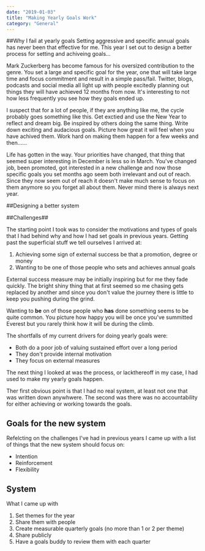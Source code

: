 ```yaml
---
date: "2019-01-03"
title: "Making Yearly Goals Work"
category: "General"
---
```

##Why I fail at yearly goals
Setting aggressive and specific annual goals has never been that effective for me. This year I set out to design a better process for setting and achiveing goals...

Mark Zuckerberg has become famous for his oversized contribution to the genre. You set a large and specific goal for the year, one that will take large time and focus commitment and result in a simple pass/fail. Twitter, blogs, podcasts and social media all light up with people excitedly planning out things they will have achieved 12 months from now. It's interesting to not how less frequently you see how they goals ended up.  

I suspect that for a lot of people, if they are anything like me, the cycle probably goes something like this. Get exctied and use the New Year to reflect and dream big. Be inspired by others doing the same thing. Write down exciting and audacious goals. Picture how great it will feel when you have achived them. Work hard on making them happen for a few weeks and then...... 

Life has gotten in the way. Your priorities have changed, that thing that seemed super interesting in December is less so in March. You've changed job, been promoted, got interested in a new challenge and now those specific goals you set months ago seem both irrelevant and out of reach. Since they now seem out of reach it doesn't make much sense to focus on them anymore so you forget all about them. Never mind there is always next year. 

##Designing a better system 

##Challenges##

 The starting point I took was to consider the motivations and types of goals that I had behind why and how I had  set goals in previous years. Getting past the superficial stuff we tell ourselves I arrived at: 

 1. Achieving some sign of external success be that a promotion, degree or money 
 2. Wanting to be one of those people who sets and achieves annual goals

External success measure may be initially inspiring but for me they fade quickly. The bright shiny thing that at first seemed so me chasing gets replaced by another amd since you don't value the journey there is little to keep you pushing during the grind. 

Wanting to **be** on of those people who **has** done something seems to be quite common. You picture how happy you will be once you've summitted Everest but you rarely think how it will be during the climb. 

The shortfalls of my current drivers for doing yearly goals were: 

- Both do a poor job of valuing sustained effort over a long period
- They don't provide internal motivation 
- They focus on external measures 
 
The next thing I looked at was the process, or lackthereoff in my case, I had used to make my yearly goals happen. 

Ther first obvious point is that I had no real system, at least not one that was written down anywhwere. The second was there was no accountability for either achieving or working towards the goals. 
 
## Goals for the new system ##

Refelcting on the challenges I've had in previous years I came up with a list of things that the new system should focus on: 

- Intention 
- Reinforcement 
- Flexibility 


## System

What I came up with 

1. Set themes for the year
2. Share them with people 
3. Create measurable quarterly goals (no more than 1 or 2 per theme)
4. Share publicly 
5. Have a goals buddy to review them with each quarter 





